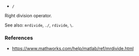 * `/`

Right division operator.

See also: `mrdivide`, `./`, `rdivide`, `\`.

### References

* https://www.mathworks.com/help/matlab/ref/mrdivide.html
